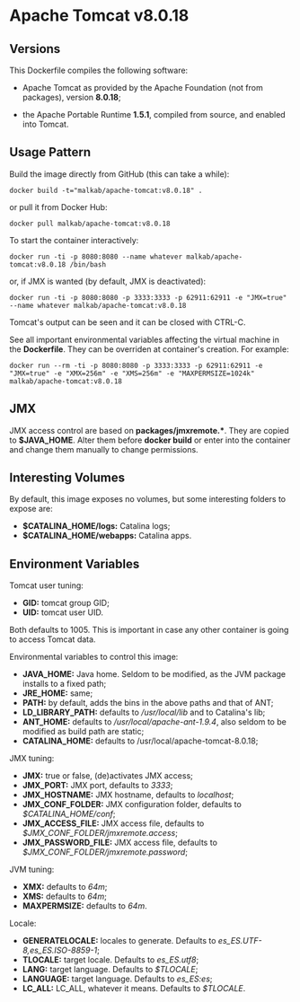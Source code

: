 Apache Tomcat v8.0.18
=====================

Versions
--------
This Dockerfile compiles the following software:

- Apache Tomcat as provided by the Apache Foundation (not from packages), version __8.0.18__;

- the Apache Portable Runtime __1.5.1__, compiled from source, and enabled into Tomcat.


Usage Pattern
-------------
Build the image directly from GitHub (this can take a while):

```Shell
docker build -t="malkab/apache-tomcat:v8.0.18" .
```

or pull it from Docker Hub:

```Shell
docker pull malkab/apache-tomcat:v8.0.18
```

To start the container interactively:

```Shell
docker run -ti -p 8080:8080 --name whatever malkab/apache-tomcat:v8.0.18 /bin/bash
```

or, if JMX is wanted (by default, JMX is deactivated):

```Shell
docker run -ti -p 8080:8080 -p 3333:3333 -p 62911:62911 -e "JMX=true" --name whatever malkab/apache-tomcat:v8.0.18
```

Tomcat's output can be seen and it can be closed with CTRL-C.

See all important environmental variables affecting the virtual machine in the __Dockerfile__. They can be overriden at container's creation. For example:

```Shell
docker run --rm -ti -p 8080:8080 -p 3333:3333 -p 62911:62911 -e "JMX=true" -e "XMX=256m" -e "XMS=256m" -e "MAXPERMSIZE=1024k" malkab/apache-tomcat:v8.0.18
```


JMX
---
JMX access control are based on __packages/jmxremote.*__. They are copied to __$JAVA_HOME__. Alter them before __docker build__ or enter into the container and change them manually to change permissions.


Interesting Volumes
-------------------
By default, this image exposes no volumes, but some interesting folders to expose are:

- __$CATALINA_HOME/logs:__ Catalina logs;
- __$CATALINA_HOME/webapps:__ Catalina apps.


Environment Variables
---------------------
Tomcat user tuning:

- __GID:__ tomcat group GID;
- __UID:__ tomcat user UID.

Both defaults to 1005. This is important in case any other container is going to access Tomcat data.

Environmental variables to control this image:

- __JAVA_HOME:__ Java home. Seldom to be modified, as the JVM package installs to a fixed path;
- __JRE_HOME:__ same;
- __PATH:__ by default, adds the bins in the above paths and that of ANT;
- __LD_LIBRARY_PATH:__ defaults to _/usr/local/lib_ and to Catalina's lib;
- __ANT_HOME:__ defaults to _/usr/local/apache-ant-1.9.4_, also seldom to be modified as build path are static;
- __CATALINA_HOME:__ defaults to /usr/local/apache-tomcat-8.0.18;

JMX tuning:

- __JMX:__ true or false, (de)activates JMX access;
- __JMX_PORT:__ JMX port, defaults to _3333_;
- __JMX_HOSTNAME:__ JMX hostname, defaults to _localhost_;
- __JMX_CONF_FOLDER:__ JMX configuration folder, defaults to _$CATALINA_HOME/conf_;
- __JMX_ACCESS_FILE:__ JMX access file, defaults to _$JMX_CONF_FOLDER/jmxremote.access_;
- __JMX_PASSWORD_FILE:__ JMX access file, defaults to _$JMX_CONF_FOLDER/jmxremote.password_;

JVM tuning:

- __XMX:__ defaults to _64m_;
- __XMS:__ defaults to _64m_;
- __MAXPERMSIZE:__ defaults to _64m_.

Locale:

- __GENERATELOCALE:__ locales to generate. Defaults to _es_ES.UTF-8,es_ES.ISO-8859-1_;
- __TLOCALE:__ target locale. Defaults to _es_ES.utf8_;
- __LANG:__ target language. Defaults to _$TLOCALE_;
- __LANGUAGE:__ target language. Defaults to _es_ES:es_;
- __LC_ALL:__ LC_ALL, whatever it means. Defaults to _$TLOCALE_.

